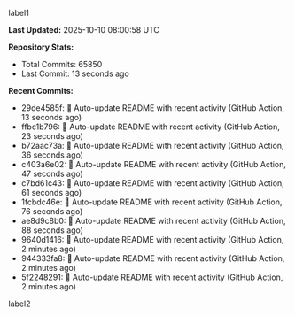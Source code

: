 
label1 
<!-- ACTIVITY_START -->
**Last Updated:** 2025-10-10 08:00:58 UTC

**Repository Stats:**
- Total Commits: 65850
- Last Commit: 13 seconds ago

**Recent Commits:**
- 29de4585f: 🤖 Auto-update README with recent activity (GitHub Action, 13 seconds ago)
- ffbc1b796: 🤖 Auto-update README with recent activity (GitHub Action, 23 seconds ago)
- b72aac73a: 🤖 Auto-update README with recent activity (GitHub Action, 36 seconds ago)
- c403a6e02: 🤖 Auto-update README with recent activity (GitHub Action, 47 seconds ago)
- c7bd61c43: 🤖 Auto-update README with recent activity (GitHub Action, 61 seconds ago)
- 1fcbdc46e: 🤖 Auto-update README with recent activity (GitHub Action, 76 seconds ago)
- ae8d9c8b0: 🤖 Auto-update README with recent activity (GitHub Action, 88 seconds ago)
- 9640d1416: 🤖 Auto-update README with recent activity (GitHub Action, 2 minutes ago)
- 944333fa8: 🤖 Auto-update README with recent activity (GitHub Action, 2 minutes ago)
- 5f2248291: 🤖 Auto-update README with recent activity (GitHub Action, 2 minutes ago)
<!-- ACTIVITY_END -->

label2
